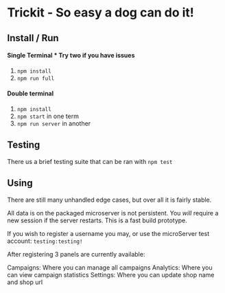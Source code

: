 # Trickit - So easy a dog can do it!

## Install / Run

#### Single Terminal * Try two if you have issues

1. `npm install`
2. `npm run full`

#### Double terminal

1. `npm install`
2. `npm start` in one term
3. `npm run server` in another

## Testing

There us a brief testing suite that can be ran with `npm test`

## Using

There are still many unhandled edge cases, but over all it is fairly stable.

All data is on the packaged microserver is not persistent. You *will* require a new session if the server restarts. This is a fast build prototype.

If you wish to register a username you may, or use the microServer test account: `testing:testing!`

After registering 3 panels are currently available:

Campaigns: Where you can manage all campaigns
Analytics: Where you can view campaign statistics
Settings: Where you can update shop name and shop url
